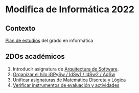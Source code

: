 #  Modifica de Informática 2022

## Contexto

[Plan de estudios](https://www.uneatlantico.es/escuela-politecnica-superior/estudios-grado-oficial-en-ingenieria-informatica) del grado en informática

## 2DOs académicos

1. Introducir asignatura de [Arquitectura de Software](./AdSw.md).
1. [Organizar el hilo iGPySw / IdSw1 / IdSw2 / AdSw](./organizarHilo.md)
1. [Unificar asignaturas de Matemática Discreta y Lógica](./unificarMDisLog.md)
1. [Verificar instrumentos de evaluación y actividades](./evaluacionesInformatica.md)

